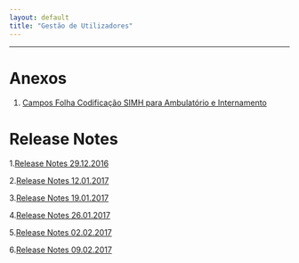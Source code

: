 ```yaml
---
layout: default
title: "Gestão de Utilizadores"
---
```



---

<div id="anexos"></div>

# Anexos

1. <a href="./file/30.12.2016_CAMPOS SIMH_FOLHA DE CODIFICAÇÃO_ICD10CMPCS.xlsx">Campos Folha Codificação SIMH para Ambulatório e Internamento</a>

<div id="anexos"></div>

# Release Notes

1.<a href="./file/releaseNotes/Release Notes 29.12.2016.pdf">Release Notes 29.12.2016</a>

2.<a href="./file/releaseNotes/Release Notes 12.01.2017 - H.pdf">Release Notes 12.01.2017</a>

3.<a href="./file/releaseNotes/Release Notes 19.01.2017 - H.pdf">Release Notes 19.01.2017</a>

4.<a href="./file/releaseNotes/Release Notes 26.01.2017 - H.pdf">Release Notes 26.01.2017</a>

5.<a href="./file/releaseNotes/Release Notes 02.02.2017 - H.pdf">Release Notes 02.02.2017</a>

6.<a href="./file/releaseNotes/Release Notes 09.02.2017 - H.pdf">Release Notes 09.02.2017</a>

